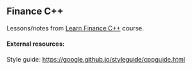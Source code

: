 ## Finance C++

Lessons/notes from [Learn Finance C++](https://www.youtube.com/@Andy009Duncan/videos) course.

#### External resources:

Style guide: https://google.github.io/styleguide/cppguide.html
